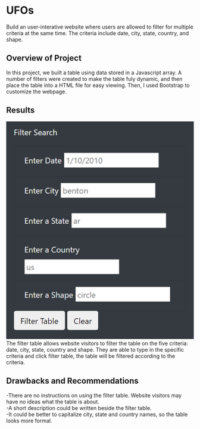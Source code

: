 # **UFOs**
Build an user-interative website where users are allowed to filter for multiple criteria at the same time. The criteria include date, city, state, country, and shape.
## Overview of Project
In this project, we built a table using data stored in a Javascript array. A number of filters were created to make the table fuly dynamic, and then place the table into a HTML file for easy viewing. Then, I used Bootstrap to customize the webpage.
## Results
![filter_table](filter_table.png)
<br />The filter table allows website visitors to filter the table on the five criteria: date, city, state, country and shape. They are able to type in the specific criteria and click filter table, the table will be filtered according to the criteria.


## Drawbacks and Recommendations
-There are no instructions on using the filter table. Website visitors may have no ideas what the table is about.
<br /> -A short description could be written beside the filter table.
<br /> -It could be better to capitalize city, state and country names, so the table looks more formal.

